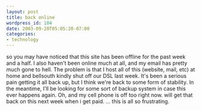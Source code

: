```yaml
---
layout: post
title: back online
wordpress_id: 104
date: 2003-09-20T05:05:20-07:00
categories:
- technology
---
```

so you may have noticed that this site has been offline for the past week and a half. I also haven't been online much at
all, and my email has pretty much gone to hell. The problem is that I host all of this (website, mail, etc) at home and
bellsouth kindly shut off our DSL last week. It's been a serious pain getting it all back up, but I think we're back to
some form of stability. In the meantime, I'll be looking for some sort of backup system in case this ever happens again.
Oh, and my cell phone is off too right now. will get that back on this next week when i get paid. ... this is all so
frustrating.
